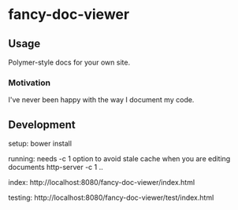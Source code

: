fancy-doc-viewer
============

## Usage
Polymer-style docs for your own site.

### Motivation
I've never been happy with the way I document my code.

### 

## Development

setup:
bower install

running: needs -c 1 option to avoid stale cache when you are editing documents
http-server -c 1 ..

index:
http://localhost:8080/fancy-doc-viewer/index.html

testing:
http://localhost:8080/fancy-doc-viewer/test/index.html
